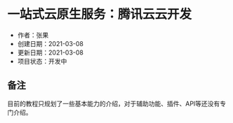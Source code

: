 # 一站式云原生服务：腾讯云云开发

- 作者：张果
- 创建日期：2021-03-08
- 更新日期：2021-03-08
- 项目状态：开发中

## 备注

目前的教程只规划了一些基本能力的介绍，对于辅助功能、插件、API等还没有专门介绍。